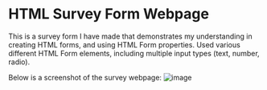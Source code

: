 # HTML Survey Form Webpage

This is a survey form I have made that demonstrates my understanding in creating HTML forms,
and using HTML Form properties. Used various different HTML Form elements, including multiple
input types (text, number, radio). 

Below is a screenshot of the survey webpage:
![image](https://user-images.githubusercontent.com/98918017/153686580-9ce4a096-1893-4433-a204-df5c2b5adf78.png)




